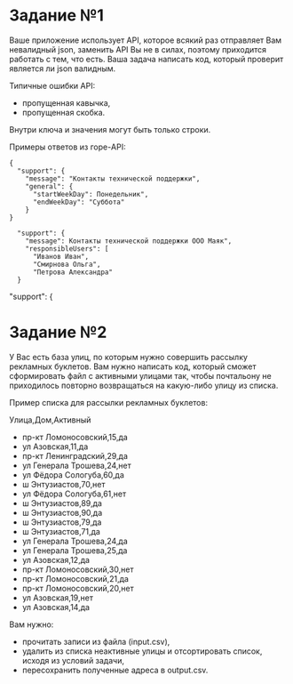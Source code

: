 # Задание №1

Ваше приложение использует API, которое всякий раз отправляет Вам невалидный json, заменить API Вы не в силах, поэтому приходится работать с тем, что есть.
Ваша задача написать код, который проверит является ли json валидным.

Типичные ошибки API:
- пропущенная кавычка,
- пропущенная скобка.

Внутри ключа и значения могут быть только строки.

Примеры ответов из горе-API:
```
{
  "support": {
    "message": "Контакты технической поддержки",
    "general": {
      "startWeekDay": Понедельник",
      "endWeekDay": "Суббота"
    }
}
```
```
  "support": {
    "message": Контакты технической поддержки ООО Маяк",
    "responsibleUsers": [
      "Иванов Иван",
      "Смирнова Ольга",
      "Петрова Александра"
  }
```
  "support": {

# Задание №2

У Вас есть база улиц, по которым нужно совершить рассылку рекламных буклетов. Вам нужно написать код, который сможет сформировать файл с активными улицами так, чтобы почтальону не приходилось повторно возвращаться на какую-либо улицу из списка.

Пример списка для рассылки рекламных буклетов:

Улица,Дом,Активный
* пр-кт Ломоносовский,15,да
* ул Азовская,11,да
* пр-кт Ленинградский,29,да
* ул Генерала Трошева,24,нет
* ул Фёдора Сологуба,60,да
* ш Энтузиастов,70,нет
* ул Фёдора Сологуба,61,нет
* ш Энтузиастов,89,да
* ш Энтузиастов,90,да
* ш Энтузиастов,79,да
* ш Энтузиастов,71,да
* ул Генерала Трошева,24,да
* ул Генерала Трошева,25,да
* ул Азовская,12,да
* пр-кт Ломоносовский,30,нет
* пр-кт Ломоносовский,21,да
* пр-кт Ломоносовский,20,нет
* ул Азовская,19,нет
* ул Азовская,14,да

Вам нужно:
- прочитать записи из файла (input.csv),
- удалить из списка неактивные улицы и отсортировать список, исходя из условий задачи,
- пересохранить полученные адреса в output.csv.
